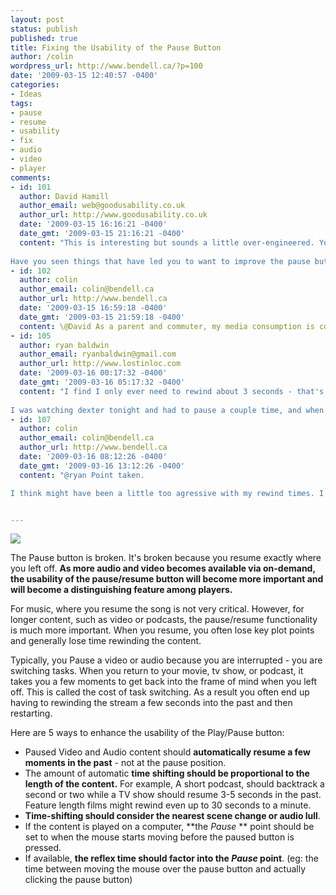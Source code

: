 ```yaml
---
layout: post
status: publish
published: true
title: Fixing the Usability of the Pause Button
author: /colin
wordpress_url: http://www.bendell.ca/?p=100
date: '2009-03-15 12:40:57 -0400'
categories:
- Ideas
tags:
- pause
- resume
- usability
- fix
- audio
- video
- player
comments: 
- id: 101
  author: David Hamill
  author_email: web@goodusability.co.uk
  author_url: http://www.goodusability.co.uk
  date: '2009-03-15 16:16:21 -0400'
  date_gmt: '2009-03-15 21:16:21 -0400'
  content: "This is interesting but sounds a little over-engineered. You're trying to predict the user's intention and this could be a potential annoyance when the user is not doing what you think they are. Above all you should give the user control. 
  
Have you seen things that have led you to want to improve the pause button? If so, what was it?"
- id: 102
  author: colin
  author_email: colin@bendell.ca
  author_url: http://www.bendell.ca
  date: '2009-03-15 16:59:18 -0400'
  date_gmt: '2009-03-15 21:59:18 -0400'
  content: \@David As a parent and commuter, my media consumption is constantly interrupted. The problem is that rewinding 'enough' often takes one or two tries before I get it right - regardless of the player. This resume problem exists on my dvd player, on my ipod, boxee, etc.
- id: 105
  author: ryan baldwin
  author_email: ryanbaldwin@gmail.com
  author_url: http://www.lostinloc.com
  date: '2009-03-16 00:17:32 -0400'
  date_gmt: '2009-03-16 05:17:32 -0400'
  content: "I find I only ever need to rewind about 3 seconds - that's usually enough time for my brain to process and go 'oh yea! that's what was happening.' 
  
I was watching dexter tonight and had to pause a couple time, and when I resumed I was totally thrown for a loop. 'Wait, what are they talking aobut? what's this conversation? she's in mid sentence, what was she saying?' etc. This only ever happens for video though - never for audio.... but, I don't pay attention to audio in the same way I pay attention to video - but this is mostly because I can't hear lyrics, so I don't care what the dude's singing about."
- id: 107
  author: colin
  author_email: colin@bendell.ca
  author_url: http://www.bendell.ca
  date: '2009-03-16 08:12:26 -0400'
  date_gmt: '2009-03-16 13:12:26 -0400'
  content: "@ryan Point taken.

I think might have been a little too agressive with my rewind times. I've update the post appropriately. I've also emphasized the point that this really isn't an issue for music because, as you say, you don't really care where in the song you resume from."


---
```


![](/uploads/2009/03/fixing-the-pause-play-button.jpg)

The Pause button is broken. It's broken because you resume exactly where you left off. **As more audio and video becomes available via on-demand, the usability of the pause/resume button will become more important and will become a distinguishing feature among players.**

For music, where you resume the song is not very critical. However, for longer content, such as video or podcasts, the pause/resume functionality is much more important. When you resume, you often lose key plot points and generally lose time rewinding the content.

Typically, you Pause a video or audio because you are interrupted - you are switching tasks. When you return to your movie, tv show, or podcast, it takes you a few moments to get back into the frame of mind when you left off. This is called the cost of task switching. As a result you often end up having to rewinding the stream a few seconds into the past and then restarting.

Here are 5 ways to enhance the usability of the Play/Pause button:

* Paused Video and Audio content should **automatically resume a few moments in the past** - not at the pause position.
* The amount of automatic **time shifting should be proportional to the length of the content.** For example, A short podcast, should backtrack a second or two while a TV show should resume 3-5 seconds in the past. Feature length films might rewind even up to 30 seconds to a minute.
* **Time-shifting should consider the nearest scene change or audio lull**.
* If the content is played on a computer, **the *Pause* ** point should be set to when the mouse starts moving before the paused button is pressed.
* If available, **the reflex time should factor into the *Pause* point**. (eg: the time between moving the mouse over the pause button and actually clicking the pause button)